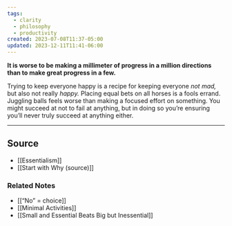 ```yaml
---
tags:
  - clarity
  - philosophy
  - productivity
created: 2023-07-08T11:37-05:00
updated: 2023-12-11T11:41-06:00
---
```

**It is worse to be making a millimeter of progress in a million directions than to make great progress in a few.**

Trying to keep everyone happy is a recipe for keeping everyone *not mad,* but also not really *happy.* Placing equal bets on all horses is a fools errand. Juggling balls feels worse than making a focused effort on something. You might succeed at not to fail at anything, but in doing so you’re ensuring you’ll never truly succeed at anything either.

---

## Source
- [[Essentialism]]
- [[Start with Why (source)]]

### Related Notes
- [[“No” = choice]]
- [[Minimal Activities]] 
- [[Small and Essential Beats Big but Inessential]]